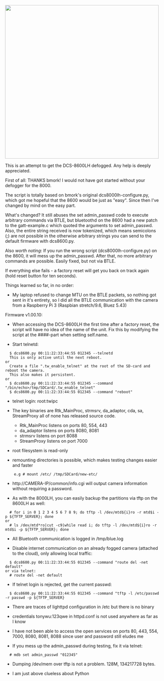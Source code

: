 <img src="https://eu.dlink.com/uk/en/products/-/media/product-pages/dcs/8600lh/dcs_8600lh_front.png" width=500>

This is an attempt to get the DCS-8600LH defogged. Any help is deeply appreciated.

First of all: THANKS bmork! I would not have got started without your defogger for the 8000.

The script is totally based on bmork's original dcs8000lh-configure.py, which got me hopeful that the 8600 would be just as "easy". Since then I've changed by mind on the easy part.


What's changed? It still abuses the set admin_passwd code to execute arbitrary commands via BTLE, but bluetoothd on the 8600 had a new patch to the gatt-example.c which quoted the arguments to set admin_passwd. Also, the entire string received is now tokenized, which means semicolons (;) are not possible in the otherwise arbitrary strings you can send to the default firmware with dcs8600.py.

Also *worth noting*: If you run the wrong script (dcs8000lh-configure.py) on the 8600, it will mess up the admin_passwd. After that, no more arbitrary commands are possible. Easily fixed, but not via BTLE.

If everything else fails - a factory reset will get you back on track again (hold reset button for ten seconds).

Things learned so far, in no order:

* My laptop refused to change MTU on the BTLE packets, so nothing got sent in it's entirety, so I did all the BTLE communication with the camera from a Raspberry Pi 3 (Raspbian stretch/9.6, Bluez 5.43)

Firmware v1.00.10:

* When accessing the DCS-8600LH the first time after a factory reset, the script will have no idea of the name of the unit. Fix this by modifying the script at the ####-part when setting self.name.
  
* Start telnetd: 
```
  $ dcs8600.py 00:11:22:33:44:55 012345 --telnetd
  This is only active until the next reboot.
or
  Create a file ".tw_enable_telnet" at the root of the SD-card and reboot the camera.
  This also makes it persistent.
or
  $ dcs8600.py 00:11:22:33:44:55 012345 --command "/bin/echo>/tmp/SDCard/.tw_enable_telnet"
  $ dcs8600.py 00:11:22:33:44:55 012345 --command "reboot"
```
* telnet login: root:twipc
  
* The key binaries are Rtk_MainProc, strmsrv, da_adaptor, cda, sa, StreamProxy all of none has released source code.
  * Rtk_MainProc listens on ports 80, 554, 443
  * da_adaptor listens on ports 8080, 8081
  * strmsrv listens on port 8088
  * StreamProxy listens on port 7000

* root filesystem is read-only
 
* remounting directories is possible, which makes testing changes easier and faster
```
    e.g # mount /etc/ /tmp/SDCard/new-etc/  
```

* http://CAMERA-IP/common/info.cgi will output camera information without requiring a password.

* As with the 8000LH, you can easily backup the partitions via tftp on the 8600LH as well:
```
  # for i in 0 1 2 3 4 5 6 7 8 9; do tftp -l /dev/mtd${i}ro -r mtd$i -p ${TFTP_SERVER}; done
or
  # ls /dev/mtd*ro|cut -c9|while read i; do tftp -l /dev/mtd${i}ro -r mtd$i -p ${TFTP_SERVER}; done
```
* All Bluetooth communication is logged in /tmp/blue.log

* Disable internet communication on an already fogged camera (attached to the cloud), only allowing local traffic:
```
  $ dcs8600.py 00:11:22:33:44:55 012345 --command "route del -net default"
or via telnet:
  # route del -net default
```
* If telnet login is rejected, get the current passwd:
```
  $ dcs8600.py 00:11:22:33:44:55 012345 --command "tftp -l /etc/passwd -r passwd -p ${TFTP_SERVER}
```
* There are traces of lighttpd configuration in /etc but there is no binary

* credentials tonywu:123qwe in httpd.conf is not used anywhere as far as I know

* I have not been able to access the open services on ports 80, 443, 554, 7000, 8080, 8081, 8088 since user and password still eludes me

* If you mess up the admin_passwd during testing, fix it via telnet:
```
  # mdb set admin_passwd "012345"
```
* Dumping /dev/mem over tftp is not a problem. 128M, 134217728 bytes.

* I am just above clueless about Python
